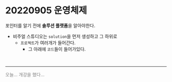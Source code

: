 # 20220905 운영체제

포인터를 알기 전에 **솔루션 플랫폼**을 알아야한다.  

* 비주얼 스튜디오는 `solution`을 먼저 생성하고 그 하위로  
    * `프로젝트`가 여러개가 들어간다. 
        * 그 아래에 `코드`들이 들어가있다.

<br/>

---
<span style="color:gray">오늘... 개강을 했다...</span>